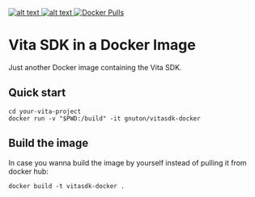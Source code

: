 [
  ![alt text](https://img.shields.io/docker/automated/gnuton/vitasdk-docker.svg?style=flat)
  ![alt text](https://img.shields.io/docker/build/gnuton/vitasdk-docker.svg?style=flat)
](https://cloud.docker.com/repository/docker/gnuton/vitasdk-docker/builds)
[![Docker Pulls](https://img.shields.io/docker/pulls/gnuton/vitasdk-docker.svg)](https://hub.docker.com/r/gnuton/vitasdk-docker)

Vita SDK in a Docker Image
==========================
Just another Docker image containing the Vita SDK.

Quick start
---------------

    cd your-vita-project
    docker run -v "$PWD:/build" -it gnuton/vitasdk-docker

Build the image
---------------
In case you wanna build the image by yourself instead of pulling it from docker hub:

    docker build -t vitasdk-docker .
    
    
